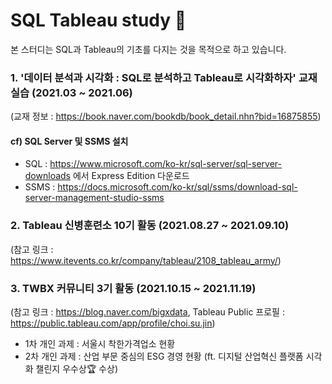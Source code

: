 # SQL Tableau study 📖

본 스터디는 SQL과 Tableau의 기초를 다지는 것을 목적으로 하고 있습니다.

### 1. '데이터 분석과 시각화 : SQL로 분석하고 Tableau로 시각화하자' 교재 실습 (2021.03 ~ 2021.06)
(교재 정보 : https://book.naver.com/bookdb/book_detail.nhn?bid=16875855)


#### cf) SQL Server 및 SSMS 설치

- SQL : https://www.microsoft.com/ko-kr/sql-server/sql-server-downloads 에서 Express Edition 다운로드
- SSMS : https://docs.microsoft.com/ko-kr/sql/ssms/download-sql-server-management-studio-ssms


### 2. Tableau 신병훈련소 10기 활동 (2021.08.27 ~ 2021.09.10)
(참고 링크 : https://www.itevents.co.kr/company/tableau/2108_tableau_army/)


### 3. TWBX 커뮤니티 3기 활동 (2021.10.15 ~ 2021.11.19)
(참고 링크 : https://blog.naver.com/bigxdata, Tableau Public 프로필 : https://public.tableau.com/app/profile/choi.su.jin)

- 1차 개인 과제 : 서울시 착한가격업소 현황
- 2차 개인 과제 : 산업 부문 중심의 ESG 경영 현황 (ft. 디지털 산업혁신 플랫폼 시각화 챌린지 우수상🏆 수상)
